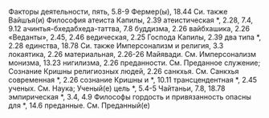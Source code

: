 Факторы деятельности, пять, 5.8-9 
Фермер(ы), 18.44
Си. также Вайшъя(и)
Философия
атеиста Капилы, 2.39 
атеистическая *, 2.28, 7.4, 9.12 
ачинтья-бхедабхеда-таттва, 7.8 
буддизма, 2.26 
вайбхашика, 2.26 «Веданты», 2.45, 2.46 
ведическая, 2.25 
Господа Капилы, 2.39 
два типа *, 2.28 
единства, 18.78
Си. также Имперсонализм и религия, 3.3 
локаятика, 2.26 
материальная, 2.26-26 
Майявади.
	См. Имперсонализм монизма, 13.23 
нигилизма, 2.26
преданности.
	См. Преданное служение; Сознание Кришны религиозных людей, 2.26 
санкхья.
	См. Санкхья современная *, 2.26 
сознание Кришны и *, 10.11 
трансцендентная *, 2.45 
ученых.
	См. Наука; Ученый(е) цель *, 5.4-5 
Чайтаньи, 7.8, 18.78
эмпирическая *, 3.4, 4.9 
Философы
гордость и привязанность опасны для *, 14.6
преданные.
	См. Преданный(е)